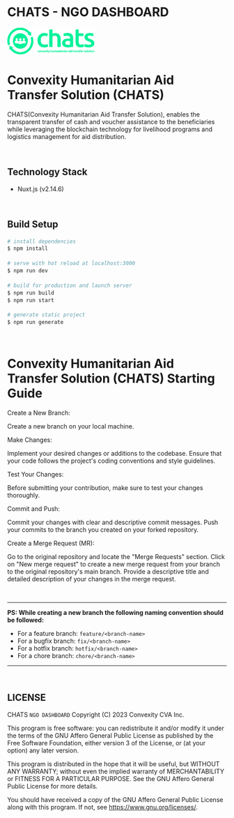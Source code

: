 # CHATS - NGO DASHBOARD

<a href="https://withconvexity.com">
    <img width="200" src="./assets/img/logo-2.svg?width=64" alt="CHATS Logo" />
</a>

# Convexity Humanitarian Aid Transfer Solution (CHATS)

CHATS(Convexity Humanitarian Aid Transfer Solution), enables the transparent transfer of cash and voucher assistance to the beneficiaries while leveraging the blockchain technology for livelihood programs and logistics management for aid distribution.

<br>

## Technology Stack

- Nuxt.js (v2.14.6)

<br>

## Build Setup

```bash
# install dependencies
$ npm install

# serve with hot reload at localhost:3000
$ npm run dev

# build for production and launch server
$ npm run build
$ npm run start

# generate static project
$ npm run generate
```

<br>

# Convexity Humanitarian Aid Transfer Solution (CHATS) Starting Guide

Create a New Branch:

Create a new branch on your local machine.

Make Changes:

Implement your desired changes or additions to the codebase.
Ensure that your code follows the project's coding conventions and style guidelines.

Test Your Changes:

Before submitting your contribution, make sure to test your changes thoroughly.

Commit and Push:

Commit your changes with clear and descriptive commit messages.
Push your commits to the branch you created on your forked repository.

Create a Merge Request (MR):

Go to the original repository and locate the "Merge Requests" section.
Click on "New merge request" to create a new merge request from your branch to the original repository's main branch.
Provide a descriptive title and detailed description of your changes in the merge request.

<br>
<hr>

**PS: While creating a new branch the following naming convention should be followed:**

- For a feature branch: `feature/<branch-name>`
- For a bugfix branch: `fix/<branch-name>`
- For a hotfix branch: `hotfix/<branch-name>`
- For a chore branch: `chore/<branch-name>`

<hr>
<br>

## LICENSE

CHATS `NGO DASHBOARD`
Copyright (C) 2023 Convexity CVA Inc.

This program is free software: you can redistribute it and/or modify
it under the terms of the GNU Affero General Public License as
published by the Free Software Foundation, either version 3 of the
License, or (at your option) any later version.

This program is distributed in the hope that it will be useful,
but WITHOUT ANY WARRANTY; without even the implied warranty of
MERCHANTABILITY or FITNESS FOR A PARTICULAR PURPOSE. See the
GNU Affero General Public License for more details.

You should have received a copy of the GNU Affero General Public License
along with this program. If not, see <https://www.gnu.org/licenses/>.
